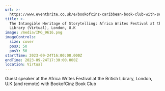 ```yaml
---
url: >-
  https://www.eventbrite.co.uk/e/bookofcinz-caribbean-book-club-with-soraya-palmer-tickets-699190145547
title: >-
  The Intangible Heritage of Storytelling: Africa Writes Festival at the British
  Library (Virtual), London, U.K
image: /media/IMG_9616.png
imageControls:
  size: cover
  posX: 50
  posY: 50
startTime: 2023-09-24T16:00:00.000Z
endTime: 2023-09-24T17:30:00.000Z
location: Virtual
---
```


Guest speaker at the Africa Writes Festival at the British Library, London, U.K (and remote) with BookofCinz Book Club


